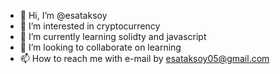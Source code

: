 - 👋 Hi, I’m @esataksoy
- 👀 I’m interested in cryptocurrency
- 🌱 I’m currently learning solidty and javascript
- 💞️ I’m looking to collaborate on learning
- 📫 How to reach me with e-mail by esataksoy05@gmail.com

<!---
esataksoy/esataksoy is a ✨ special ✨ repository because its `README.md` (this file) appears on your GitHub profile.
You can click the Preview link to take a look at your changes.
--->
